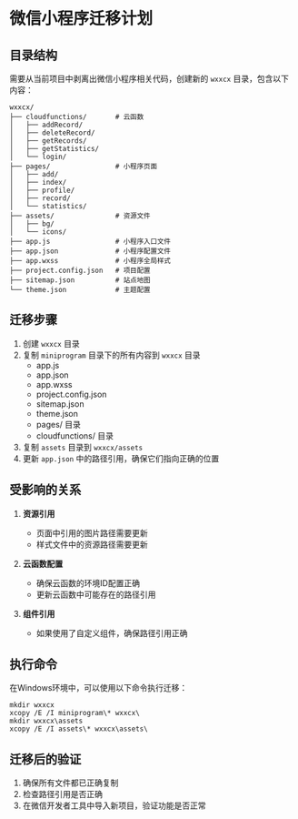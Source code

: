 # 微信小程序迁移计划

## 目录结构

需要从当前项目中剥离出微信小程序相关代码，创建新的 `wxxcx` 目录，包含以下内容：

```
wxxcx/
├── cloudfunctions/       # 云函数
│   ├── addRecord/
│   ├── deleteRecord/
│   ├── getRecords/
│   ├── getStatistics/
│   └── login/
├── pages/                # 小程序页面
│   ├── add/
│   ├── index/
│   ├── profile/
│   ├── record/
│   └── statistics/
├── assets/               # 资源文件
│   ├── bg/
│   └── icons/
├── app.js                # 小程序入口文件
├── app.json              # 小程序配置文件
├── app.wxss              # 小程序全局样式
├── project.config.json   # 项目配置
├── sitemap.json          # 站点地图
└── theme.json            # 主题配置

```

## 迁移步骤

1. 创建 `wxxcx` 目录
2. 复制 `miniprogram` 目录下的所有内容到 `wxxcx` 目录
   - app.js
   - app.json
   - app.wxss
   - project.config.json
   - sitemap.json
   - theme.json
   - pages/ 目录
   - cloudfunctions/ 目录
3. 复制 `assets` 目录到 `wxxcx/assets`
4. 更新 `app.json` 中的路径引用，确保它们指向正确的位置

## 受影响的关系

1. **资源引用**
   - 页面中引用的图片路径需要更新
   - 样式文件中的资源路径需要更新

2. **云函数配置**
   - 确保云函数的环境ID配置正确
   - 更新云函数中可能存在的路径引用

3. **组件引用**
   - 如果使用了自定义组件，确保路径引用正确

## 执行命令

在Windows环境中，可以使用以下命令执行迁移：

```
mkdir wxxcx
xcopy /E /I miniprogram\* wxxcx\
mkdir wxxcx\assets
xcopy /E /I assets\* wxxcx\assets\
```

## 迁移后的验证

1. 确保所有文件都已正确复制
2. 检查路径引用是否正确
3. 在微信开发者工具中导入新项目，验证功能是否正常